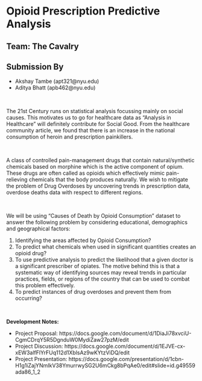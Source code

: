 # Opioid Prescription Predictive Analysis  
## Team: The Cavalry  
## Submission By  
<ul>
  <li>Akshay Tambe (apt321@nyu.edu)</li>
  <li>Aditya Bhatt (apb462@nyu.edu)</li>
</ul>
<br/>
<p>
The 21st Century runs on statistical analysis focussing mainly on social causes. This motivates
us to go for healthcare data as “Analysis in Healthcare” will definitely contribute for Social Good.
From the healthcare community article, we found that there is an increase in the national
consumption of heroin and prescription painkillers.
</p>
<br/>
<p>
A class of controlled pain-management drugs that contain natural/synthetic chemicals based on
morphine which is the active component of opium. These drugs are often called as opioids
which effectively mimic pain-relieving chemicals that the body produces naturally. We wish to
mitigate the problem of Drug Overdoses by uncovering trends in prescription data, overdose
deaths data with respect to different regions.
</p>
<br/>
<p>
We will be using “Causes of Death by Opioid Consumption” dataset to answer the following
problem by considering educational, demographics and geographical factors:
<ol>
  <li>Identifying the areas affected by Opioid Consumption?</li>
  <li>To predict what chemicals when used in significant quantities creates an opioid drug?</li>
  <li>To use predictive analysis to predict the likelihood that a given doctor is a significant
  prescriber of opiates. The motive behind this is that a systematic way of identifying
  sources may reveal trends in particular practices, fields, or regions of the country that
  can be used to combat this problem effectively.</li>
  <li>To predict instances of drug overdoses and prevent them from occurring?</li>
</ol>
</p>
<br/>
<p>
  <b>Development Notes:</b>
  <ul>
    <li>Project Proposal: https://docs.google.com/document/d/1DiaJi78xvciU-CgmCDrqY5R5DgnduW0MydiZaw27pzM/edit</li>
    <li>Project Discussion: https://docs.google.com/document/d/1EJVE-cx-xEW3alfFlYrFUq112d1XblsAz9wKYtzViDQ/edit</li>
    <li>Project Presentation: https://docs.google.com/presentation/d/1cbn-H1g1iZajYNmIkV38YmurrwySG2U6mCkg8bPqAe0/edit#slide=id.g49559ada86_1_2</li>
  </ul>
</p>
